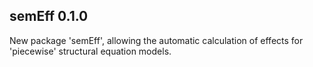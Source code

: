 ## semEff 0.1.0
New package 'semEff', allowing the automatic calculation of effects for
'piecewise' structural equation models.
